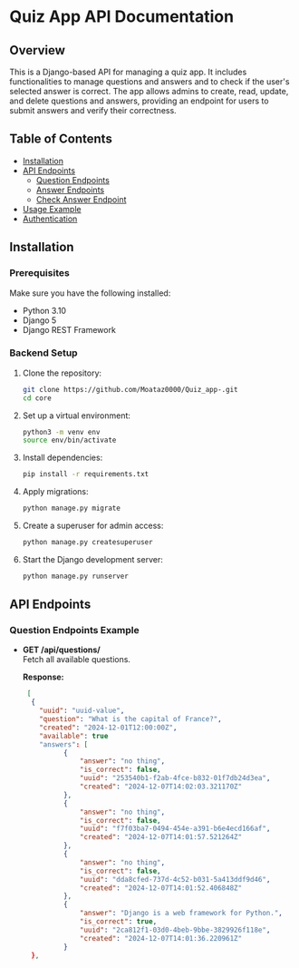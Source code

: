 # Quiz App API Documentation

## Overview

This is a Django-based API for managing a quiz app. It includes functionalities to manage questions and answers and to check if the user's selected answer is correct. The app allows admins to create, read, update, and delete questions and answers, providing an endpoint for users to submit answers and verify their correctness.

## Table of Contents
- [Installation](#installation)
- [API Endpoints](#api-endpoints)
  - [Question Endpoints](#question-endpoints)
  - [Answer Endpoints](#answer-endpoints)
  - [Check Answer Endpoint](#check-answer-endpoint)
- [Usage Example](#usage-example)
- [Authentication](#authentication)

## Installation

### Prerequisites

Make sure you have the following installed:
- Python 3.10
- Django 5
- Django REST Framework

### Backend Setup

1. Clone the repository:

    ```bash
    git clone https://github.com/Moataz0000/Quiz_app-.git
    cd core
    ```

2. Set up a virtual environment:

    ```bash
    python3 -m venv env
    source env/bin/activate
    ```

3. Install dependencies:

    ```bash
    pip install -r requirements.txt
    ```

4. Apply migrations:

    ```bash
    python manage.py migrate
    ```

5. Create a superuser for admin access:

    ```bash
    python manage.py createsuperuser
    ```

6. Start the Django development server:

    ```bash
    python manage.py runserver
    ```

## API Endpoints

### Question Endpoints Example 

- **GET /api/questions/**  
  Fetch all available questions.

  **Response:**
  ```json
   [
    {
      "uuid": "uuid-value",
      "question": "What is the capital of France?",
      "created": "2024-12-01T12:00:00Z",
      "available": true
      "answers": [
            {
                "answer": "no thing",
                "is_correct": false,
                "uuid": "253540b1-f2ab-4fce-b832-01f7db24d3ea",
                "created": "2024-12-07T14:02:03.321170Z"
            },
            {
                "answer": "no thing",
                "is_correct": false,
                "uuid": "f7f03ba7-0494-454e-a391-b6e4ecd166af",
                "created": "2024-12-07T14:01:57.521264Z"
            },
            {
                "answer": "no thing",
                "is_correct": false,
                "uuid": "dda8cfed-737d-4c52-b031-5a413ddf9d46",
                "created": "2024-12-07T14:01:52.406848Z"
            },
            {
                "answer": "Django is a web framework for Python.",
                "is_correct": true,
                "uuid": "2ca812f1-03d0-4beb-9bbe-3829926f118e",
                "created": "2024-12-07T14:01:36.220961Z"
            }
    },



   
